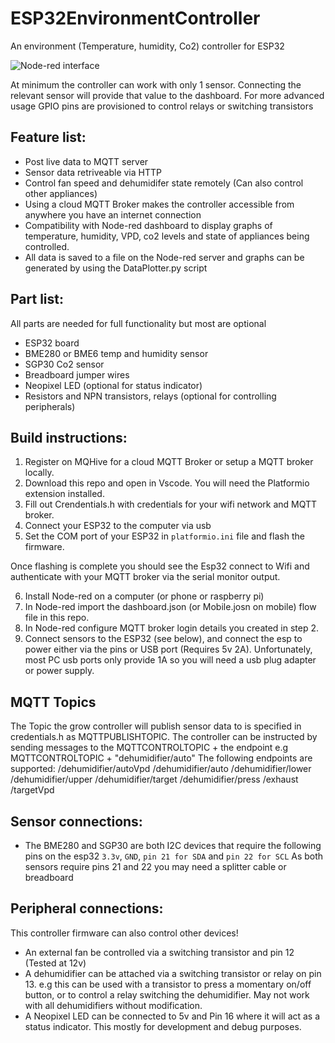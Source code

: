 # ESP32EnvironmentController
An environment (Temperature, humidity, Co2) controller for ESP32

![Node-red interface](https://user-images.githubusercontent.com/98982171/190256513-834cee8a-5ba4-4e40-86a7-a8b915711396.png)

At minimum the controller can work with only 1 sensor. Connecting the relevant sensor will provide that value to the dashboard. For more advanced usage GPIO pins are provisioned to control relays or switching transistors

## Feature list:
* Post live data to MQTT server
* Sensor data retriveable via HTTP
* Control fan speed and dehumidifer state remotely (Can also control other appliances)
* Using a cloud MQTT Broker makes the controller accessible from anywhere you have an internet connection
* Compatibility with Node-red dashboard to display graphs of temperature, humidity, VPD, co2 levels and state of appliances being controlled.
* All data is saved to a file on the Node-red server and graphs can be generated by using the DataPlotter.py script

## Part list:
All parts are needed for full functionality but most are optional
* ESP32 board
* BME280 or BME6 temp and humidity sensor
* SGP30 Co2 sensor
* Breadboard jumper wires
* Neopixel LED (optional for status indicator)
* Resistors and NPN transistors, relays (optional for controlling peripherals)


## Build instructions:
1. Register on MQHive for a cloud MQTT Broker or setup a MQTT broker locally.
2. Download this repo and open in Vscode. You will need the Platformio extension installed.
3. Fill out Crendentials.h with credentials for your wifi network and MQTT broker.
4. Connect your ESP32 to the computer via usb
5. Set the COM port of your ESP32 in `platformio.ini` file and flash the firmware.

Once flashing is complete you should see the Esp32 connect to Wifi and authenticate with your MQTT broker via the serial monitor output.

6. Install Node-red on a computer (or phone or raspberry pi)
7. In Node-red import the dashboard.json (or Mobile.josn on mobile) flow file in this repo.
8. In Node-red configure MQTT broker login details you created in step 2.
9. Connect sensors to the ESP32 (see below), and connect the esp to power either via the pins or USB port (Requires 5v 2A). Unfortunately, most PC usb ports only provide 1A so you will need a usb plug adapter or power supply.

## MQTT Topics
The Topic the grow controller will publish sensor data to is specified in credentials.h as MQTTPUBLISHTOPIC.
The controller can be instructed by sending messages to the MQTTCONTROLTOPIC + the endpoint
e.g MQTTCONTROLTOPIC + "dehumidifier/auto"
The following endpoints are supported:
/dehumidifier/autoVpd
/dehumidifier/auto
/dehumidifier/lower
/dehumidifier/upper
/dehumidifier/target
/dehumidifier/press
/exhaust
/targetVpd


## Sensor connections:
* The BME280 and SGP30 are both I2C devices that require the following pins on the esp32 `3.3v`, `GND`, `pin 21 for SDA` and `pin 22 for SCL`
As both sensors require pins 21 and 22 you may need a splitter cable or breadboard

## Peripheral connections:
This controller firmware can also control other devices!

* An external fan be controlled via a switching transistor and pin 12 (Tested at 12v)
* A dehumidifier can be attached via a switching transistor or relay on pin 13. e.g this can be used with a transistor to press a momentary on/off button, or to control a relay switching the dehumidifier. May not work with all dehumidifiers without modification.
* A Neopixel LED can be connected to 5v and Pin 16 where it will act as a status indicator. This mostly for development and debug purposes.
